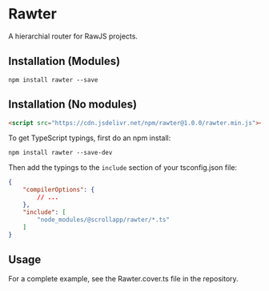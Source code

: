 
# Rawter

A hierarchial router for RawJS projects.

## Installation (Modules)

```
npm install rawter --save
```

## Installation (No modules)

```html
<script src="https://cdn.jsdelivr.net/npm/rawter@1.0.0/rawter.min.js"></script>
```

To get TypeScript typings, first do an npm install:

```
npm install rawter --save-dev
```

Then add the typings to the `include` section of your tsconfig.json file:
```json
{
	"compilerOptions": {
		// ...
	},
	"include": [
		"node_modules/@scrollapp/rawter/*.ts"
	]
}
```

## Usage

For a complete example, see the Rawter.cover.ts file in the repository.
